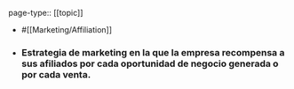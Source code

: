 page-type:: [[topic]]

- #[[Marketing/Affiliation]]

- ### Estrategia de marketing en la que la empresa recompensa a sus afiliados por cada oportunidad de negocio generada o por cada venta.



